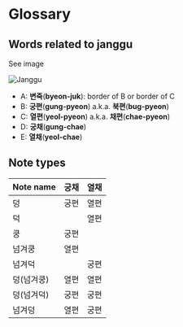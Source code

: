 # Glossary
## Words related to janggu
See image

![Janggu](janggu.svg)

- A: **변죽**(**byeon-juk**): border of B or border of C
- B: **궁편**(**gung-pyeon**) a.k.a. **북편**(**bug-pyeon**)
- C: **열편**(**yeol-pyeon**) a.k.a. **채편**(**chae-pyeon**)
- D: **궁채**(**gung-chae**)
- E: **열채**(**yeol-chae**)


## Note types
| Note name  | 궁채 | 열채 |
| --------- | --- | ---- |
|     덩    | 궁편 | 열편 |
|     덕    |     | 열편 |
|     쿵    | 궁편 |     |
|  넘겨쿵  | 열편 |    |
|  넘겨덕  |     | 궁편 |
|  덩(넘겨쿵)  | 열편 | 열편 |
|  덩(넘겨덕)  | 궁편 | 궁편 |
|  넘겨덩  | 열편 | 궁편 |